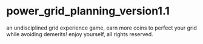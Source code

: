 # power_grid_planning_version1.1
an undisciplined grid experience game, earn more coins to perfect your grid while avoiding demerits! enjoy yourself, all rights reserved.
